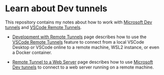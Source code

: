 # Learn about Dev tunnels

This repository contains my notes about how to work with [Microsoft Dev tunnels][dev-tunnels] and
[VSCode Remote Tunnels][vscode-remote-tunnels].

- [Development with Remote Tunnels](vscode-tunnels.md) page describes how to use the [VSCode Remote
  Tunnels][vscode-remote-tunnels] feature to connect from a local VSCode Desktop or VSCode online to
  a remote machine, WSL2 instance, or even a Docker container.

- [Remote Tunnel to a Web Server](tunnel-to-webserver.md) page describes how to use [Microsoft Dev
  tunnels][dev-tunnels] to connect to a web server running on a remote machine.

[dev-tunnels]: https://aka.ms/devtunnels
[vscode-remote-tunnels]: https://code.visualstudio.com/docs/remote/tunnels

